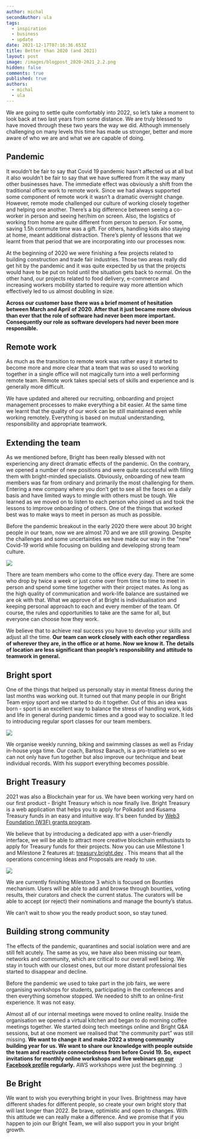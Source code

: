 ```yaml
---
author: michal
secondAuthor: ula
tags:
  - inspiration
  - business
  - update
date: 2021-12-17T07:16:36.653Z
title: Better than 2020 (and 2021)
layout: post
image: /images/blogpost_2020-2021_2.2.png
hidden: false
comments: true
published: true
authors:
  - michal
  - ula
---
```

We are going to settle quite comfortably into 2022, so let’s take a moment to look back at two last years from some distance. We are truly blessed to have moved through these two years the way we did. Although immensely challenging on many levels this time has made us stronger, better and more aware of who we are and what we are capable of doing.

## Pandemic

It wouldn’t be fair to say that Covid 19 pandemic hasn't affected us at all but it also wouldn’t be fair to say that we have suffered from it the way many other businesses have. The immediate effect was obviously a shift from the traditional office work to remote work. Since we had always supported some component of remote work it wasn’t a dramatic overnight change. However, remote mode challenged our culture of working closely together and helping one another. There’s a big difference between seeing a co-worker in person and seeing her/him on screen. Also, the logistics of working from home are quite different from person to person. For some, saving 1.5h commute time was a gift. For others, handling kids also staying at home, meant additional distraction. There’s plenty of lessons that we learnt from that period that we are incorporating into our processes now.

At the beginning of 2020 we were finishing a few projects related to building construction and trade fair industries. Those two areas really did get hit by the pandemic and it was quite expected by us that the projects would have to be put on hold until the situation gets back to normal. On the other hand, our projects related to food delivery, e-commerce and increasing workers mobility started to require way more attention which effectively led to us almost doubling in size. 

**Across our customer base there was a brief moment of hesitation between March and April of 2020. After that it just became more obvious than ever that the role of software had never been more important. Consequently our role as software developers had never been more responsible.** 

## Remote work

As much as the transition to remote work was rather easy it started to become more and more clear that a team that was so used to working together in a single office will not magically turn into a well performing remote team. Remote work takes special sets of skills and experience and is generally more difficult.

We have updated and altered our recruiting, onboarding and project management processes to make everything a bit easier. At the same time we learnt that the quality of our work can be still maintained even while working remotely. Everything is based on mutual understanding, responsibility and appropriate teamwork. 

## Extending the team

As we mentioned before, Bright has been really blessed with not experiencing any direct dramatic effects of the pandemic. On the contrary, we opened a number of new positions and were quite successful with filling them with bright-minded specialists. Obviously, onboarding of new team members was far from ordinary and primarily the most challenging for them. Entering a new company where you don’t get to see all the faces on a daily basis and have limited ways to mingle with others must be tough. We learned as we moved on to listen to each person who joined us and took the lessons to improve onboarding of others. One of the things that worked best was to make ways to meet in person as much as possible. 

Before the pandemic breakout in the early 2020 there were about 30 bright people in our team, now we are almost 70 and we are still growing. Despite the challenges and some uncertainties we have made our way in the "new" Covid-19 world while focusing on building and developing strong team culture. 

![](/images/number_of_bright_employees.png)

There are team members who come to the office every day. There are some who drop by twice a week or just come over from time to time to meet in person and spend some time together with their project mates. As long as the high quality of communication and work-life balance are sustained we are ok with that. What we approve of at Bright is individualisation and keeping personal approach to each and every member of the team. Of course, the rules and opportunities to take are the same for all, but everyone can choose how they work. 

We believe that to achieve real success you have to develop your skills and adjust all the time.  **Our team can work closely with each other regardless of wherever they are, in the office or at home. Now we know it. The details of location are less significant than people’s responsibility and attitude to teamwork in general.** 

## Bright sport

One of the things that helped us personally stay in mental fitness during the last months was working out. It turned out that many people in our Bright Team enjoy sport and we started to do it together. Out of this an idea was born - sport is an excellent way to balance the stress of handling work, kids and life in general during pandemic times and a good way to socialize. It led to introducing regular sport classes for our team members. 

![](/images/bright-sport.jpg)

We organise weekly running, biking and swimming classes as well as Friday in-house yoga time. Our coach, Bartosz Banach, is a pro-triathlete so we can not only have fun together but also improve our technique and beat individual records. With his support everything becomes possible. 

## Bright Treasury 

2021 was also a Blockchain year for us. We have been working very hard on our first product - Bright Treasury which is now finally live. Bright Treasury is a web application that helps you to apply for Polkadot and Kusama Treasury funds in an easy and intuitive way. It's been funded by [Web3 Foundation (W3F) grants program](https://web3.foundation/grants/).

We believe that by introducing a dedicated app with a user-friendly interface, we will be able to attract more creative blockchain enthusiasts to apply for Treasury funds for their projects. Now you can use Milestone 1 and Milestone 2 features at: [treasury.bright.dev](https://treasury.bright.dev/) . This means that all the operations concerning Ideas and Proposals are ready to use. 

![](https://lh5.googleusercontent.com/tnuEC0JcY2qPaDUDQNAGXNLmqKcKZ1YXZ5PDU126CExqgzF1kleRUjMzv32y1B06gUWfwJxnKnmS1tlgmlk_ObWrZi2VW3BMI8DeCxRU4EEdrwH45Qwxo_BXaVNBg8LqjtO41LrJ)

We are currently finishing Milestone 3 which is focused on Bounties mechanism. Users will be able to add and browse through bounties, voting results, their curators and check the current status. The curators will be able to accept (or reject) their nominations and manage the bounty’s status.

We can’t wait to show you the ready product soon, so stay tuned. 

## Building strong community 

The effects of the pandemic, quarantines and social isolation were and are still felt acutely. The same as you, we have also been missing our team, networks and community, which are critical to our overall well being. We stay in touch with our closest ones, but our more distant professional ties started to disappear and decline. 

Before the pandemic we used to take part in the job fairs, we were organising workshops for students, participating in the conferences and then everything somehow stopped. We needed to shift to an online-first experience. It was not easy. 

Almost all of our internal meetings were moved to online reality. Inside the organisation we opened a virtual kitchen and began to do morning coffee meetings together. We started doing tech meetings online and Bright Q&A sessions, but at one moment we realised that “the community part” was still missing. **We want to change it and make 2022 a strong community building year for us. We want to share our knowledge with people outside the team and reactivate connectedness from before Covid 19.  So, expect invitations for monthly online workshops and live webinars [on our Facebook profile](https://www.facebook.com/bright.inventions) regularly.** AWS workshops were just the beginning. :) 

## Be Bright 

We want to wish you everything bright in your lives. Brightness may have different shades for different people, so create your own bright story that will last longer than 2022. Be brave, optimistic and open to changes. With this attitude we can really make a difference. And we promise that if you happen to join our Bright Team, we will also support you in your bright growth.
